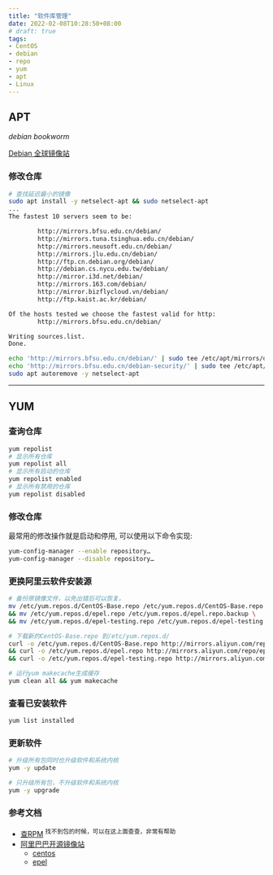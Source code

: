 ```yaml
---
title: "软件库管理"
date: 2022-02-08T10:28:50+08:00
# draft: true
tags:
- CentOS
- debian
- repo
- yum
- apt 
- Linux
---
```


## APT
*debian bookworm*

[Debian 全球镜像站](https://www.debian.org/mirror/list#per-country)

### 修改仓库
```bash
# 查找延迟最小的镜像
sudo apt install -y netselect-apt && sudo netselect-apt
...
The fastest 10 servers seem to be:

        http://mirrors.bfsu.edu.cn/debian/
        http://mirrors.tuna.tsinghua.edu.cn/debian/
        http://mirrors.neusoft.edu.cn/debian/
        http://mirrors.jlu.edu.cn/debian/
        http://ftp.cn.debian.org/debian/
        http://debian.cs.nycu.edu.tw/debian/
        http://mirror.i3d.net/debian/
        http://mirrors.163.com/debian/
        http://mirror.bizflycloud.vn/debian/
        http://ftp.kaist.ac.kr/debian/

Of the hosts tested we choose the fastest valid for http:
        http://mirrors.bfsu.edu.cn/debian/

Writing sources.list.
Done.

echo 'http://mirrors.bfsu.edu.cn/debian/' | sudo tee /etc/apt/mirrors/debian.list
echo 'http://mirrors.bfsu.edu.cn/debian-security/' | sudo tee /etc/apt/mirrors/debian-security.list
sudo apt autoremove -y netselect-apt
```
---

## YUM

### 查询仓库
```bash
yum repolist
# 显示所有仓库
yum repolist all
# 显示所有启动的仓库
yum repolist enabled
# 显示所有禁用的仓库
yum repolist disabled
```

### 修改仓库
最常用的修改操作就是启动和停用, 可以使用以下命令实现:
```bash
yum-config-manager --enable repository…
yum-config-manager --disable repository…
```

### 更换阿里云软件安装源
```bash
# 备份原镜像文件，以免出错后可以恢复。
mv /etc/yum.repos.d/CentOS-Base.repo /etc/yum.repos.d/CentOS-Base.repo.backup \
&& mv /etc/yum.repos.d/epel.repo /etc/yum.repos.d/epel.repo.backup \
&& mv /etc/yum.repos.d/epel-testing.repo /etc/yum.repos.d/epel-testing.repo.backup

# 下载新的CentOS-Base.repo 到/etc/yum.repos.d/
curl -o /etc/yum.repos.d/CentOS-Base.repo http://mirrors.aliyun.com/repo/Centos-7.repo \
&& curl -o /etc/yum.repos.d/epel.repo http://mirrors.aliyun.com/repo/epel-7.repo \
&& curl -o /etc/yum.repos.d/epel-testing.repo http://mirrors.aliyun.com/repo/epel-testing.repo

# 运行yum makecache生成缓存
yum clean all && yum makecache
```

### 查看已安装软件
```bash
yum list installed
```

### 更新软件
```bash
# 升级所有包同时也升级软件和系统内核
yum -y update

# 只升级所有包，不升级软件和系统内核
yum -y upgrade
```

###  参考文档
- [查RPM](https://crpm.cn/) <sup>找不到包的时候，可以在这上面查查，非常有帮助</sup>
- [阿里巴巴开源镜像站](https://developer.aliyun.com/mirror/)
    - [centos](https://developer.aliyun.com/mirror/centos)
    - [epel](https://developer.aliyun.com/mirror/epel)